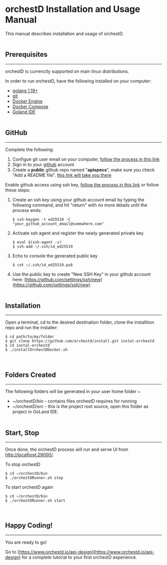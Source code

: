 # orchestD Installation and Usage Manual
This manual describes installation and usage of orchestD.
<br /><br />
## Prerequisites
---
orchestD is currenctly supported on main linux distributions.

In order to run orchestD, have the following installed on your computer:
* [golang 1.19+](https://go.dev/doc/install)
* [git](https://git-scm.com/book/en/v2/Getting-Started-Installing-Git)
* [Docker Engine](https://docs.docker.com/engine/install/)
* [Docker Compose](https://docs.docker.com/compose/install/)
* [Goland IDE](https://www.jetbrains.com/go/)
  <br /><br />
## GitHub
---
Complete the following:
1. Configue git user email on your computer, [follow the process in this link](https://docs.github.com/en/account-and-profile/setting-up-and-managing-your-personal-account-on-github/managing-email-preferences/setting-your-commit-email-address#setting-your-email-address-for-every-repository-on-your-computer)
2. Sign in to your [github](https://github.com/) account
3. Create a **public** github repo named "**apispecs**", make sure you check "Add a README file". [this link will take you there](https://github.com/new?repo_name=apispecs)

Enable github access using ssh key, [follow the process in this link](https://docs.github.com/en/authentication/connecting-to-github-with-ssh/adding-a-new-ssh-key-to-your-github-account) or follow these steps:
1. Create an ssh key using your github account email by typing the following command, and hit "return" with no more details until the process ends:
    ```
    $ ssh-keygen -t ed25519 -C "your_github_account_email@somewhere.com"
    ```
2. Activate ssh agent and register the newly generated private key
    ```
    $ eval $(ssh-agent -s)
    $ ssh-add ~/.ssh/id_ed25519
    ```
3. Echo to console the generated public key
    ```
    $ cat ~/.ssh/id_ed25519.pub
    ```
4. Use the public key to create "New SSH Key" in your github account here:
   [https://github.com/settings/ssh/new](https://github.com/settings/ssh/new)
   <br /><br />

## Installation
---
Open a terminal, cd to the desired destination folder, clone the installtion repo and run the installer:
```
$ cd path/to/my/folder
$ git clone https://github.com/orchestd/install.git instal-orchestd
$ cd instal-orchestd
$ ./installOrchestDDocker.sh
```
<br/>

## Folders Created
---
The following folders will be generated in your user home folder ~
* ~/orchestD/bin - contains files orchestD requires for running
* ~/orchestD/src - this is the project root source, open this folder as project in GoLand IDE.
  <br /><br />

## Start, Stop
---
Once done, the orchestD process will run and serve UI from [http://localhost:29000/](http://localhost:29000/).

To stop orchestD
```
$ cd ~/orchestD/bin
$ ./orchestDRunner.sh stop
```

To start orchestD again
```
$ cd ~/orchestD/bin
$ ./orchestDRunner.sh start
```
<br />

## Happy Coding!
---
You are ready to go!

Go to  [https://www.orchestd.io/api-design](https://www.orchestd.io/api-design) for a complete tutorial to your first orchestD experience.
